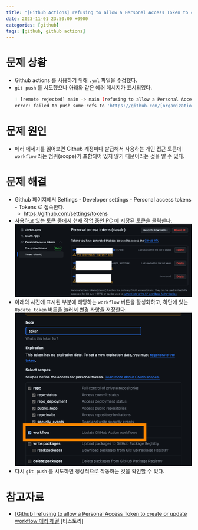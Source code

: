 ```yaml
---
title: "[Github Actions] refusing to allow a Personal Access Token to create or update workflow 에러 해결 방법"
date: 2023-11-01 23:50:00 +0900
categories: [github]
tags: [github, github actions]
---
```


# 문제 상황

- Github actions 를 사용하기 위해 `.yml` 파일을 수정했다.
- `git push` 를 시도했으나 아래와 같은 에러 메세지가 표시되었다.
  ```bash
  ! [remote rejected] main -> main (refusing to allow a Personal Access Token to create or update workflow `.github/workflows/[file].yml` without `workflow` scope)
  error: failed to push some refs to 'https://github.com/[organization]/[repo].git'
  ```

# 문제 원인

- 에러 메세지를 읽어보면 Github 계정마다 발급해서 사용하는 개인 접근 토큰에 `workflow` 라는 범위(scope)가 포함되어 있지 않기 때문이라는 것을 알 수 있다.

# 문제 해결

- Github 페이지에서 Settings - Developer settings - Personal access tokens - Tokens 로 접속한다.
  - https://github.com/settings/tokens
- 사용하고 있는 토큰 중에서 현재 작업 중인 PC 에 저장된 토큰을 클릭한다.
  ![1](/assets/images/2023/2023-11-01-github-actions-refusing-to-allow-a-personal-access-token/1.png)
- 아래의 사진에 표시된 부분에 해당하는 `workflow` 버튼을 활성화하고, 하단에 있는 `Update token` 버튼을 눌러서 변경 사항을 저장한다.
  ![2](/assets/images/2023/2023-11-01-github-actions-refusing-to-allow-a-personal-access-token/2.png)
- 다시 `git push` 를 시도하면 정상적으로 작동하는 것을 확인할 수 있다.

# 참고자료

- [[Github] refusing to allow a Personal Access Token to create or update workflow 에러 해결](https://coding-nyan.tistory.com/61) [티스토리]
